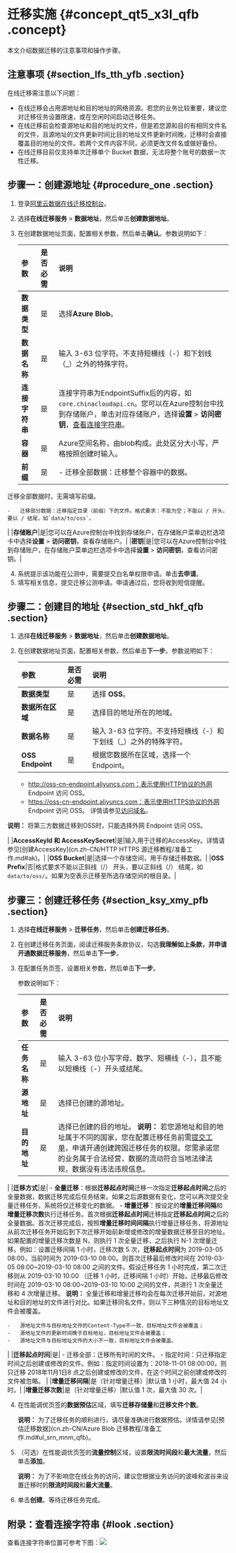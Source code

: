 # 迁移实施 {#concept_qt5_x3l_qfb .concept}

本文介绍数据迁移的注意事项和操作步骤。

## 注意事项 {#section_lfs_tth_yfb .section}

在线迁移需注意以下问题：

-   在线迁移会占用源地址和目的地址的网络资源。若您的业务比较重要，建议您对迁移任务设置限速，或在空闲时间启动迁移任务。
-   在线迁移前会检查源地址和目的地址的文件，但是若您源和目的有相同文件名的文件，且源地址的文件更新时间比目的地址文件更新时间晚，迁移时会直接覆盖目的地址的文件。若两个文件内容不同，必须更改文件名或做好备份。
-   在线迁移目前仅支持单次迁移单个 Bucket 数据，无法将整个账号的数据一次性迁移。

## 步骤一：创建源地址 {#procedure_one .section}

1.  登录[阿里云数据在线迁移控制台](https://mgw.console.aliyun.com/#/job?_k=6w2hbo)。
2.  选择**在线迁移服务** \> **数据地址**，然后单击**创建数据地址**。
3.  在创建数据地址页面，配置相关参数，然后单击**确认**。参数说明如下：

    |参数|是否必需|说明|
    |:-|:---|:-|
    |**数据类型**|是|选择**Azure Blob**。|
    |**数据名称**|是|输入 3-63 位字符。不支持短横线（-）和下划线（\_）之外的特殊字符。|
    |**连接字符串**|是|连接字符串为EndpointSuffix后的内容，如`core.chinacloudapi.cn`。您可以在Azure控制台中找到存储账户，单击对应存储账户，选择**设置** \> **访问密钥**，[查看连接字符串](#)。|
    |**容器**|是|Azure空间名称，由blob构成。此处区分大小写，严格按照创建时输入。|
    |**前缀**|是|     -   迁移全部数据：迁移整个容器中的数据。

迁移全部数据时，无需填写前缀。

    -   迁移部分数据：迁移指定目录（前缀）下的文件。格式要求：不能为空；不能以 / 开头，要以 / 结尾，如`data/to/oss`。
 |
    |**存储账户**|是|您可以在Azure控制台中找到存储账户，在存储账户菜单边栏选项卡中选择**设置** \> **访问密钥**，查看存储账户。|
    |**密钥**|是|您可以在Azure控制台中找到存储账户，在存储账户菜单边栏选项卡中选择**设置** \> **访问密钥**，查看访问密钥。|

4.  系统提示该功能在公测中，需要提交白名单权限申请。单击**去申请**。
5.  填写相关信息，提交迁移公测申请。申请通过后，您将收到短信提醒。

## 步骤二：创建目的地址 {#section_std_hkf_qfb .section}

1.  选择**在线迁移服务** \> **数据地址**，然后单击**创建数据地址**。
2.  在创建数据地址页面，配置相关参数，然后单击**下一步**。参数说明如下：

    |参数|是否必需|说明|
    |:-|:---|:-|
    |**数据类型**|是|选择 **OSS**。|
    |**数据所在区域**|是|选择目的地址所在的地域。|
    |**数据名称**|是|输入 3-63 位字符。不支持短横线（-）和下划线（\_）之外的特殊字符。|
    |**OSS Endpoint**|是| 根据您数据所在区域，选择一个 Endpoint。

    -   http://oss-cn-endpoint.aliyuncs.com：表示使用HTTP协议的外网 Endpoint 访问 OSS。
    -   https://oss-cn-endpoint.aliyuncs.com：表示使用HTTPS协议的外网 Endpoint 访问 OSS。
详情请参见[访问域名](../cn.zh-CN/开发指南/访问域名（Endpoint）/访问域名和数据中心.md#)。

**说明：** 将第三方数据迁移到OSS时，只能选择外网 Endpoint 访问 OSS。

 |
    |**AccessKeyId 和 AccessKeySecret**|是|输入用于迁移的AccessKey。详情请参见[创建AccessKey](cn.zh-CN/HTTP HTTPS 源迁移教程/准备工作.md#ak)。|
    |**OSS Bucket**|是|选择一个存储空间，用于存储迁移数据。|
    |**OSS Prefix**|否|格式要求不能以正斜线（/） 开头，要以正斜线（/） 结尾，如 `data/to/oss/`。如果为空表示迁移至所选存储空间的根目录。|


## 步骤三：创建迁移任务 {#section_ksy_xmy_pfb .section}

1.  选择**在线迁移服务** \> **迁移任务**，然后单击**创建迁移任务**。
2.  在创建迁移任务页面，阅读迁移服务条款协议，勾选**我理解如上条款，并申请开通数据迁移服务**，然后单击**下一步**。
3.  在配置任务页签，设置相关参数，然后单击**下一步**。

    参数说明如下：

    |参数|是否必需|说明|
    |:-|:---|:-|
    |**任务名称**|是|输入 3-63 位小写字母、数字、短横线（-），且不能以短横线（-）开头或结尾。|
    |**源地址**|是|选择已创建的源地址。|
    |**目的地址**|是|选择已创建的目的地址。 **说明：** 若您源地址和目的地址属于不同的国家，您在配置迁移任务前需[提交工单](https://selfservice.console.aliyun.com)，申请开通创建跨国迁移任务的权限。您需承诺您的业务属于合法经营，数据的流动符合当地法律法规，数据没有违法违规信息。

 |
    |**迁移方式**|是|     -   **全量迁移**：根据**迁移起点时间**迁移一次指定**迁移起点时间**之后的全量数据，数据迁移完成后任务结束。如果之后源数据有变化，您可以再次提交全量迁移任务，系统将仅迁移变化的数据。
    -   **增量迁移**：按设定的**增量迁移间隔**和**增量迁移次数**执行迁移任务。首次根据**迁移起点时间**迁移指定**迁移起点时间**之后的全量数据。首次迁移完成后，按照**增量迁移时间间隔**执行增量迁移任务，将源地址从前次迁移任务开始后到下次迁移开始前新增或修改的增量数据迁移至目的地址。如果配置的增量迁移次数是 N，则执行 1 次全量迁移，之后执行 N-1 次增量迁移。例如：设置迁移间隔 1 小时，迁移次数 5 次，**迁移起点时间**为 2019-03-05 08:00，当前时间为 2019-03-10 08:00。则首次迁移最后修改时间在 2019-03-05 08:00~2019-03-10 08:00 之间的文件。假设迁移任务 1 小时完成，第二次迁移则从 2019-03-10 10:00 （迁移 1 小时，迁移间隔 1 小时）开始，迁移最后修改时间在 2019-03-10 08:00~2019-03-10 10:00 之间的文件，共进行 1 次全量迁移和 4 次增量迁移。
 **说明：** 全量迁移和增量迁移均会在每次迁移开始前，对源地址和目的地址的文件进行对比。如果迁移同名文件，则以下三种情况的目标地址文件会被覆盖。

    -   源地址文件与目标地址文件的Content-Type不一致，目标地址文件会被覆盖；
    -   源地址文件的更新时间晚于目标地址，目标地址文件会被覆盖；
    -   源地址文件与目标地址文件的大小不一致，目标地址文件会被覆盖。
 |
    |**迁移起点时间**|是|     -   迁移全部：迁移所有时间的文件。
    -   指定时间：只迁移指定时间之后创建或修改的文件。例如：指定时间设置为：2018-11-01 08:00:00，则只迁移 2018年11月1日8 点之后创建或修改的文件，在这个时间之前创建或修改的文件被忽略。
 |
    |**增量迁移间隔**|是（针对增量迁移）|默认值 1 小时，最大值 24 小时。|
    |**增量迁移次数**|是（针对增量迁移）|默认值 1 次，最大值 30 次。|

4.  在性能调优页签的**数据预估**区域，填写**迁移存储量**和**迁移文件个数**。

    **说明：** 为了迁移任务的顺利进行，请尽量准确进行数据预估。详情请参见[预估迁移数据](cn.zh-CN/Azure Blob 迁移教程/准备工作.md#ul_srn_mnm_qfb)。

5.  （可选）在性能调优页签的**流量控制**区域，设置**限流时间段**和**最大流量**，然后单击**添加**。

    **说明：** 为了不影响您在线业务的访问，建议您根据业务访问的波峰和波谷来设置迁移时的**限流时间段**和**最大流量**。

6.  单击**创建**。等待迁移任务完成。

## 附录：查看连接字符串 {#look .section}

查看连接字符串位置可参考下图：![](images/31116_zh-CN_source.png)

